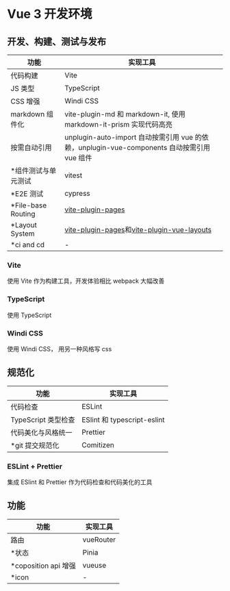 # Vue 3 开发环境

## 开发、构建、测试与发布

| 功能                 | 实现工具                                                                                                                                                |
| -------------------- | ------------------------------------------------------------------------------------------------------------------------------------------------------- |
| 代码构建             | Vite                                                                                                                                                    |
| JS 类型              | TypeScript                                                                                                                                              |
| CSS 增强             | Windi CSS                                                                                                                                               |
| markdown 组件化      | vite-plugin-md 和 markdown-it, 使用 markdown-it-prism 实现代码高亮                                                                                      |
| 按需自动引用         | unplugin-auto-import 自动按需引用 vue 的依赖，unplugin-vue-components 自动按需引用 vue 组件                                                             |
| \*组件测试与单元测试 | vitest                                                                                                                                                  |
| \*E2E 测试           | cypress                                                                                                                                                 |
| \*File-base Routing  | [vite-plugin-pages](https://github.com/hannoeru/vite-plugin-pages)                                                                                      |
| \*Layout System      | [vite-plugin-pages](https://github.com/hannoeru/vite-plugin-pages)和[vite-plugin-vue-layouts](https://github.com/JohnCampionJr/vite-plugin-vue-layouts) |
| \*ci and cd          | -                                                                                                                                                       |

### Vite

使用 Vite 作为构建工具，开发体验相比 webpack 大幅改善

### TypeScript

使用 TypeScript

### Windi CSS

使用 Windi CSS， 用另一种风格写 css

## 规范化

| 功能                | 实现工具                    |
| ------------------- | --------------------------- |
| 代码检查            | ESLint                      |
| TypeScript 类型检查 | ESlint 和 typescript-eslint |
| 代码美化与风格统一  | Prettier                    |
| \*git 提交规范化    | Comitizen                   |

### ESLint + Prettier

集成 ESlint 和 Prettier 作为代码检查和代码美化的工具

## 功能

| 功能                  | 实现工具  |
| --------------------- | --------- |
| 路由                  | vueRouter |
| \*状态                | Pinia     |
| \*coposition api 增强 | vueuse    |
| \*icon                | -         |
